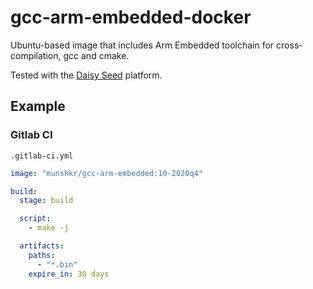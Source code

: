 # gcc-arm-embedded-docker

Ubuntu-based image that includes Arm Embedded toolchain for cross-compilation,
gcc and cmake.

Tested with the [Daisy Seed](https://github.com/electro-smith/libDaisy) platform.

## Example

### Gitlab CI

`.gitlab-ci.yml`

```yml
image: "munshkr/gcc-arm-embedded:10-2020q4"

build:
  stage: build

  script:
    - make -j

  artifacts:
    paths:
      - "*.bin"
    expire_in: 30 days
```
